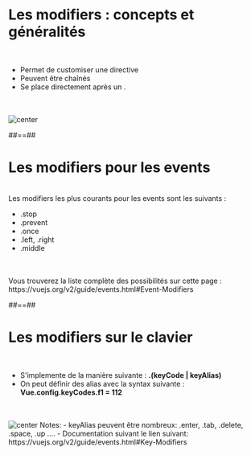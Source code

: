 <!-- .slide: class="sfeir-basic-slide" -->
# Les modifiers : concepts et généralités
<br>
<ul>
    <li>Permet de customiser une directive</li>
    <li>Peuvent être chaînés</li>
    <li>Se place directement après un .</li>
</ul>
<br><br>
<img alt="center" src="assets/images/school/modifiers/modifiers_exemple.png">

##==##

<!-- .slide: class="sfeir-basic-slide" -->
# Les modifiers pour les events
<br>
<span>Les modifiers les plus courants pour les events sont les suivants :</span>
<ul>
    <li>.stop</li>
    <li>.prevent</li>
    <li>.once</li>
    <li>.left, .right</li>
    <li>.middle</li>
</ul><br><br>
<span>Vous trouverez la liste complète des possibilités sur cette page : https://vuejs.org/v2/guide/events.html#Event-Modifiers</span>

##==##

<!-- .slide: class="sfeir-basic-slide" -->
# Les modifiers sur le clavier
<br>
<ul>
    <li>S'implemente de la manière suivante : <strong>.(keyCode | keyAlias)</strong></li>
    <li>On peut définir des alias avec la syntax suivante : <strong>Vue.config.keyCodes.f1 = 112</strong></li>
</ul><br><br>
<img alt="center" src="assets/images/school/modifiers/modifiers_clavier.png">
Notes:
 - keyAlias peuvent être nombreux: .enter, .tab, .delete, .space, .up ....
 - Documentation suivant le lien suivant: https://vuejs.org/v2/guide/events.html#Key-Modifiers
